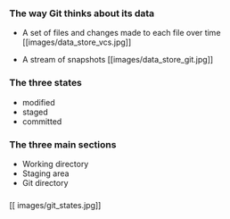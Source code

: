 ### The way Git thinks about its data
- A set of files and changes made to each file over time
[[images/data_store_vcs.jpg]]


- A stream of snapshots
[[images/data_store_git.jpg]]

### The three states
- modified
- staged
- committed

### The three main sections
- Working directory
- Staging area
- Git directory

###
[[ images/git_states.jpg]] 
